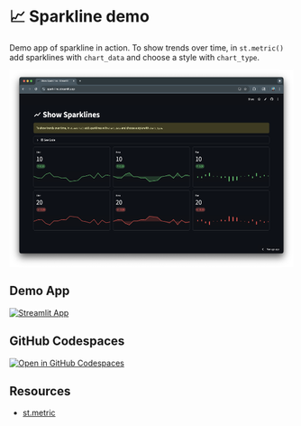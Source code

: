 # 📈 Sparkline demo

Demo app of sparkline in action. To show trends over time, in `st.metric()` add sparklines with `chart_data` and choose a style with `chart_type`.

<img src="st-sparkline.png" height="350" align="center"/>

## Demo App

[![Streamlit App](https://static.streamlit.io/badges/streamlit_badge_black_white.svg)](https://spark-line.streamlit.app/)

## GitHub Codespaces

[![Open in GitHub Codespaces](https://github.com/codespaces/badge.svg)](https://codespaces.new/dataprofessor/st-spark-line?quickstart=1)

## Resources

- [st.metric](https://docs.streamlit.io/develop/api-reference/data/st.metric)
